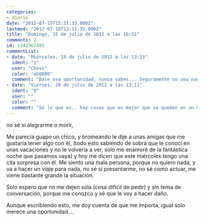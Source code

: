 ```yaml
---
categories:
- diario
date: "2012-07-15T15:51:33.000Z"
lastmod: "2012-07-18T13:11:35.000Z"
title: "Domingo, 15 de julio de 2012 a las 16:51"
comments: 2
id: 1342367493
commentList:
- date: "Miércoles, 18 de julio de 2012 a las 13:23"
  ident: "1"
  user: "Chevi"
  color: "eb0000"
  comment: "Dale esa oportunidad, nunca sabes... Seguramente no sea nada, pero en el futuro te gustara recordarlo"
- date: "Viernes, 20 de julio de 2012 a las 13:11"
  ident: "0"
  user: ""
  color: ""
  comment: "Sé lo que es.. hay cosas que es mejor que se queden en un momento... Pero bueno... igual esta no es de esas cosas y el chico sólo se merece una oportunidad... Espero que la verlo hayas revivido lo que hace tiempo hubo."
---
```


no sé si alegrarme o morir,   
  
Me parecía guapo un chico, y bromeando le dije a unas amigas que me gustaría tener algo con él, (todo esto sabiendo de sobra que le conocí en unas vacaciones y no le volvería a ver, solo me enamoré de la fantástica noche que pasamos vaya) y hoy me dicen que este miércoles tengo una cita sorpresa con él. Me siento una mala persona, porque no quiero nada, y va a hacer un viaje para nada, no sé si presentarme, no sé como actuar, me viene bastante grande la situación.  
  
Solo espero que no me dejen sola (cosa dificil de pedir) y sin tema de conversación, porque me conozco y sé que le voy a hacer daño.  
  
Aunque escribiendo esto, me doy cuenta de que me importa, igual solo merece una oportunidad....